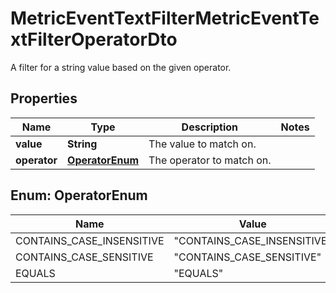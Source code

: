 

# MetricEventTextFilterMetricEventTextFilterOperatorDto

A filter for a string value based on the given operator.

## Properties

| Name | Type | Description | Notes |
|------------ | ------------- | ------------- | -------------|
|**value** | **String** | The value to match on. |  |
|**operator** | [**OperatorEnum**](#OperatorEnum) | The operator to match on. |  |



## Enum: OperatorEnum

| Name | Value |
|---- | -----|
| CONTAINS_CASE_INSENSITIVE | &quot;CONTAINS_CASE_INSENSITIVE&quot; |
| CONTAINS_CASE_SENSITIVE | &quot;CONTAINS_CASE_SENSITIVE&quot; |
| EQUALS | &quot;EQUALS&quot; |



